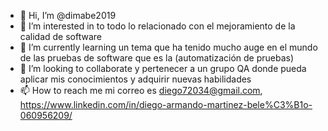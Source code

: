 - 👋 Hi, I’m @dimabe2019
- 👀 I’m interested in  to todo lo relacionado con el  mejoramiento de la calidad de software
- 🌱 I’m currently learning  un tema que ha tenido mucho auge en el mundo de las pruebas de software que es la (automatización de pruebas)
- 💞️ I’m looking to collaborate  y pertenecer a un grupo QA  donde pueda aplicar mis conocimientos y adquirir nuevas habilidades
- 📫 How to reach me  mi correo es diego72034@gmail.com,  https://www.linkedin.com/in/diego-armando-martinez-bele%C3%B1o-060956209/

<!---
dimabe2019/dimabe2019 is a ✨ special ✨ repository because its `README.md` (this file) appears on your GitHub profile.
You can click the Preview link to take a look at your changes.
--->
